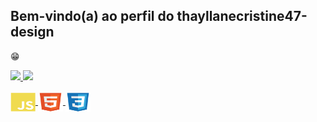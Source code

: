 ## Bem-vindo(a) ao perfil do thayllanecristine47-design
 😁

 <div>
   <a href="https://github.com/thayllanecristine47-design
">
   <img height="180em" src="https://github-readme-stats.vercel.app/api?username=thayllanecristine47-design
&show_icons=true&theme=dark=true&count_private=true"/>
   <img height="180em" src="https://github-readme-stats.vercel.app/api/top-langs/?username=thayllanecristine47-design
&layout=compact&langs_count=6&theme=tokyonight"/>
</div>
    
<div style="display: inline_block"><br>
  <img align="center" alt="Js" height="30" width="40" src="https://raw.githubusercontent.com/devicons/devicon/master/icons/javascript/javascript-plain.svg">
  <img align="center" alt="HTML" height="30" width="40" src="https://raw.githubusercontent.com/devicons/devicon/master/icons/html5/html5-original.svg">
  <img align="center" alt="CSS" height="30" width="40" src="https://raw.githubusercontent.com/devicons/devicon/master/icons/css3/css3-original.svg">
</div>
 
<br>
 
